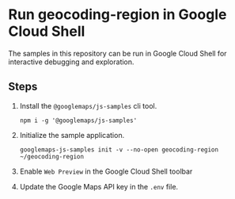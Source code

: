 # Run geocoding-region in Google Cloud Shell

The samples in this repository can be run in Google Cloud Shell for interactive debugging and exploration.

## Steps

1. Install the `@googlemaps/js-samples` cli tool.

    ```
    npm i -g '@googlemaps/js-samples'
    ```
1. Initialize the sample application. 
    ```
    googlemaps-js-samples init -v --no-open geocoding-region ~/geocoding-region
    ```
1. Enable `Web Preview` in the Google Cloud Shell toolbar
1. Update the Google Maps API key in the `.env` file.
